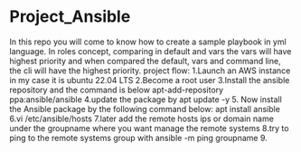 # Project_Ansible

In this repo you will come to know how to create a sample playbook in yml language.
In roles concept, comparing in default and vars the vars will have highest priority and when compared the default, vars and command line, the cli will have the highest priority.
project flow:
1.Launch an AWS instance in my case it is ubuntu 22.04 LTS
2.Become a root user
3.Install the ansible repository and the command is below
apt-add-repository ppa:ansible/ansible
4.update the package by apt update -y
5. Now install the Ansible package by the following command below:
apt install ansible
6.vi /etc/ansible/hosts
7.later add the remote hosts ips or domain name under the groupname where you want manage the remote systems
8.try to ping to the remote systems group with ansible -m ping groupname
9.
